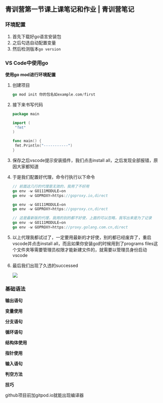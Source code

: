 ## 青训营第一节课上课笔记和作业 | 青训营笔记

### 环境配置

1. 首先下载好go语言安装包
2. 之后勾选自动配置变量
3. 然后检测版本`go version`

### VS Code中使用go

**使用go mod进行环境配置**

1. 创建项目

   ```go
   go mod init 你的包名如example.com/first
   ```
2. 接下来书写代码

   ```go
   package main

   import (
   	"fmt"
   )

   func main() {
   	fmt.Println("-----------")
   }
   ```
3. 保存之后vscode提示安装插件，我们点击install all，之后发现全部报错，原因大家都知道
4. 于是我们配置好代理，命令行执行以下命令

   ```go
   // 前面这几行的代理是无效的，我用了不好用
   go env -w GO111MODULE=on
   go env -w GOPROXY=https://goproxy.io,direct

   go env -w GO111MODULE=on
   go env -w GOPROXY=https://goproxy.cn,direct

   // 这是最新版的代理，我用的别的都不好使，上面的可以忽略，我写出来是为了记录
   go env -w GO111MODULE=on
   go env -w GOPROXY=https://proxy.golang.com.cn,direct
   ```
5. 以上代理我都试过了，一定要用最新的才好使，别的都已经废弃了，重启vscode并点击install all，而且如果你安装go的时候用到了programs files这个文件夹等需要管理员权限才能新建文件的，就需要以管理员身份启动vscode
6. 最后我们出现了久违的successed

   ![](file://C:\Personal\Documents/IkMarkdown/.assets/1环境配置.md413238.6011281.png)

### 基础语法

**输出语句**

**变量使用**

**分支语句**

**循环语句**

**结构体使用**

**指针使用**

**输入语句**

**判空方法**

**技巧**

github项目前加gitpod.io就能出现编译器
